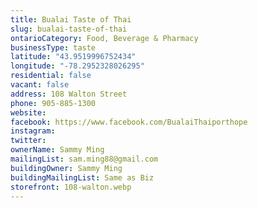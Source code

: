 ```yaml
---
title: Bualai Taste of Thai
slug: bualai-taste-of-thai
ontarioCategory: Food, Beverage & Pharmacy
businessType: taste
latitude: "43.9519996752434"
longitude: "-78.2952328026295"
residential: false
vacant: false
address: 108 Walton Street
phone: 905-885-1300
website:
facebook: https://www.facebook.com/BualaiThaiporthope
instagram:
twitter:
ownerName: Sammy Ming
mailingList: sam.ming88@gmail.com
buildingOwner: Sammy Ming
buildingMailingList: Same as Biz
storefront: 108-walton.webp
---
```


